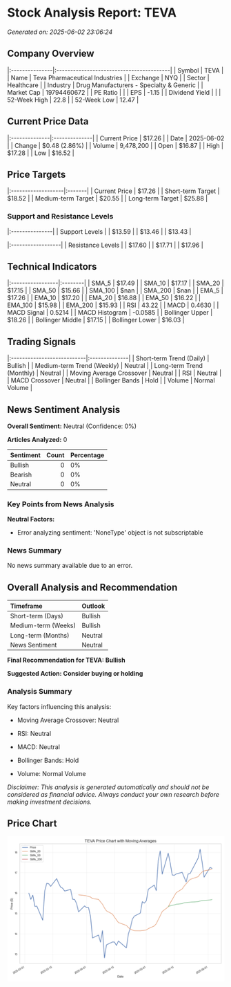 # Stock Analysis Report: TEVA

*Generated on: 2025-06-02 23:06:24*


## Company Overview

|:---------------|:-----------------------------------------|
| Symbol         | TEVA                                     |
| Name           | Teva Pharmaceutical Industries           |
| Exchange       | NYQ                                      |
| Sector         | Healthcare                               |
| Industry       | Drug Manufacturers - Specialty & Generic |
| Market Cap     | 19794460672                              |
| PE Ratio       |                                          |
| EPS            | -1.15                                    |
| Dividend Yield |                                          |
| 52-Week High   | 22.8                                     |
| 52-Week Low    | 12.47                                    |


## Current Price Data

|:--------------|:--------------|
| Current Price | $17.26        |
| Date          | 2025-06-02    |
| Change        | $0.48 (2.86%) |
| Volume        | 9,478,200     |
| Open          | $16.87        |
| High          | $17.28        |
| Low           | $16.52        |


## Price Targets

|:-------------------|:-------|
| Current Price      | $17.26 |
| Short-term Target  | $18.52 |
| Medium-term Target | $20.55 |
| Long-term Target   | $25.88 |


### Support and Resistance Levels

|:---------------|
| Support Levels |
| $13.59         |
| $13.46         |
| $13.43         |


|:------------------|
| Resistance Levels |
| $17.60            |
| $17.71            |
| $17.96            |


## Technical Indicators

|:-----------------|:--------|
| SMA_5            | $17.49  |
| SMA_10           | $17.17  |
| SMA_20           | $17.15  |
| SMA_50           | $15.66  |
| SMA_100          | $nan    |
| SMA_200          | $nan    |
| EMA_5            | $17.26  |
| EMA_10           | $17.20  |
| EMA_20           | $16.88  |
| EMA_50           | $16.22  |
| EMA_100          | $15.98  |
| EMA_200          | $15.93  |
| RSI              | 43.22   |
| MACD             | 0.4630  |
| MACD Signal      | 0.5214  |
| MACD Histogram   | -0.0585 |
| Bollinger Upper  | $18.26  |
| Bollinger Middle | $17.15  |
| Bollinger Lower  | $16.03  |


## Trading Signals

|:---------------------------|:--------------|
| Short-term Trend (Daily)   | Bullish       |
| Medium-term Trend (Weekly) | Neutral       |
| Long-term Trend (Monthly)  | Neutral       |
| Moving Average Crossover   | Neutral       |
| RSI                        | Neutral       |
| MACD Crossover             | Neutral       |
| Bollinger Bands            | Hold          |
| Volume                     | Normal Volume |


## News Sentiment Analysis

**Overall Sentiment:** Neutral (Confidence: 0%)

**Articles Analyzed:** 0


| Sentiment   |   Count | Percentage   |
|:------------|--------:|:-------------|
| Bullish     |       0 | 0%           |
| Bearish     |       0 | 0%           |
| Neutral     |       0 | 0%           |


### Key Points from News Analysis

**Neutral Factors:**

- Error analyzing sentiment: 'NoneType' object is not subscriptable



### News Summary

No news summary available due to an error.


## Overall Analysis and Recommendation

| Timeframe           | Outlook   |
|:--------------------|:----------|
| Short-term (Days)   | Bullish   |
| Medium-term (Weeks) | Bullish   |
| Long-term (Months)  | Neutral   |
| News Sentiment      | Neutral   |


**Final Recommendation for TEVA: Bullish**

**Suggested Action: Consider buying or holding**


### Analysis Summary

Key factors influencing this analysis:

- Moving Average Crossover: Neutral

- RSI: Neutral

- MACD: Neutral

- Bollinger Bands: Hold

- Volume: Normal Volume



*Disclaimer: This analysis is generated automatically and should not be considered as financial advice. Always conduct your own research before making investment decisions.*



## Price Chart

![TEVA Price Chart](reports\charts\TEVA_price_chart.png)
